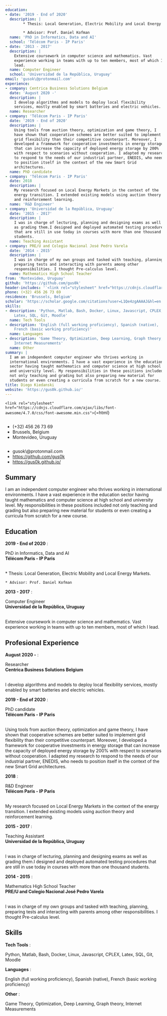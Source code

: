 ```yaml
---
education:
- date: '2019 - End of 2020'
  description: |
        * Thesis: Local Generation, Electric Mobility and Local Energy Markets.

        * Advisor: Prof. Daniel Kofman
  name: 'PhD in Informatics, Data and AI'
  school: 'Télécom Paris - IP Paris'
- date: '2013 - 2017'
  description: |
    Extensive coursework in computer science and mathematics. Vast
    experience working in teams with up to ten members, most of which I
    lead.
  name: Computer Engineer
  school: 'Universidad de la República, Uruguay'
email: 'gusok\@protonmail.com'
experience:
- company: Centrica Business Solutions Belgium
  date: 'August 2020 -'
  description: |
    I develop algorithms and models to deploy local flexibility
    services, mostly enabled by smart batteries and electric vehicles.
  name: Researcher
- company: 'Télécom Paris - IP Paris'
  date: '2019 - End of 2020'
  description: |
    Using tools from auction theory, optimization and game theory, I
    have shown that cooperative schemes are better suited to implement
    grid flexibility than their competitive counterpart. Moreover, I
    developed a framework for cooperative investments in energy storage
    that can increase the capacity of deployed energy storage by 200%
    with respect to scenarios without cooperation. I adapted my research
    to respond to the needs of our industrial partner, ENEDIS, who needs
    to position itself in the context of the new Smart Grid
    architectures.
  name: PhD candidate
- company: 'Télécom Paris - IP Paris'
  date: 2018
  description: |
    My research focused on Local Energy Markets in the context of the
    energy transition. I extended existing models using auction theory
    and reinforcement learning.
  name: 'R&D Engineer'
- company: 'Universidad de la República, Uruguay'
  date: '2015 - 2017'
  description: |
    I was in charge of lecturing, planning and designing exams as well
    as grading them.I designed and deployed automated testing procedures
    that are still in use today in courses with more than one thousand
    students.
  name: Teaching Assistant
- company: PRE/U and Colegio Nacional José Pedro Varela
  date: '2014 - 2015'
  description: |
    I was in charge of my own groups and tasked with teaching, planning,
    preparing tests and interacting with parents among other
    responsibilities. I thought Pre-calculus level.
  name: Mathematics High School Teacher
from: 'Montevideo, Uruguay'
github: 'https://github.com/gus0k'
header-includes: '`<link rel="stylesheet" href="https://cdnjs.cloudflare.com/ajax/libs/font-awesome/4.7.0/css/font-awesome.min.css">`{=html}'
phone: (+32) 456 26 73 69
residence: 'Brussels, Belgium'
scholar: 'https://scholar.google.com/citations?user=L1Qe4zgAAAAJ&hl=en'
skills:
- description: 'Python, Matlab, Bash, Docker, Linux, Javascript, CPLEX,
    Latex, SQL, Git, Moodle'
  name: Tech Tools
- description: 'English (full working proficiency), Spanish (native),
    French (basic working proficiency)'
  name: Languages
- description: 'Game Theory, Optimization, Deep Learning, Graph theory,
    Internet Measurements'
  name: Other
summary: |
  I am an independent computer engineer who thrives working in
  international environments. I have a vast experience in the education
  sector having taught mathematics and computer science at high school
  and university level. My responsibilities in these positions included
  not only teaching and grading but also preparing new material for
  students or even creating a curricula from scratch for a new course.
title: Diego Kiedanski
website: 'https://gus0k.github.io/'
---
```


`<link rel="stylesheet" href="https://cdnjs.cloudflare.com/ajax/libs/font-awesome/4.7.0/css/font-awesome.min.css">`{=html}




<div class="row">

<div class="column">
<ul class="fa-ul">
<li> <span class="fa-li"> <i class="fa fa-phone"></i></span> (+32) 456
26 73 69</li>
<li> <span class="fa-li"> <i class="fa fa-map-marker"></i></span> Brussels,
Belgium</li>
<li> <span class="fa-li"> <i class="fa fa-home"></i></span> Montevideo,
Uruguay</li>
</ul>

</div>

<div class="column, right">
<ul class="fa-ul">
<li> <span class="fa-li"> <i class="fa fa-envelope"></i></span> gusok\@protonmail.com</li>
<li> <span class="fa-li"> <i class="fa fa-github"></i></span> <a href="https://github.com/gus0k"> https://github.com/gus0k </a> </li>
<li> <span class="fa-li"> <i class="fa fa-globe"></i></span> <a href="https://gus0k.github.io/"> https://gus0k.github.io/ </a></li>
</ul>
</div>

</div>


## Summary

I am an independent computer engineer who thrives working in
international environments. I have a vast experience in the education
sector having taught mathematics and computer science at high school and
university level. My responsibilities in these positions included not
only teaching and grading but also preparing new material for students
or even creating a curricula from scratch for a new course.

## Education

**2019 - End of 2020**
:    <div class="left"> PhD in Informatics, Data and
AI </div> <div class="right"> **Télécom Paris - IP Paris** </div> <br> 
    <p> * Thesis: Local Generation, Electric Mobility and Local Energy Markets.

    * Advisor: Prof. Daniel Kofman

 </p>

**2013 - 2017**
:    <div class="left"> Computer
Engineer </div> <div class="right"> **Universidad de la República,
Uruguay** </div> <br> 
    <p> Extensive coursework in computer science and mathematics. Vast
experience working in teams with up to ten members, most of which I
lead.

 </p>



## Profesional Experience

**August 2020 -**
:    <div class="left"> Researcher </div> <div class="right"> **Centrica
Business Solutions Belgium** </div> <br> 
    <p> I develop algorithms and models to deploy local flexibility
services, mostly enabled by smart batteries and electric vehicles.

 </p>

**2019 - End of 2020**
:    <div class="left"> PhD
candidate </div> <div class="right"> **Télécom Paris - IP
Paris** </div> <br> 
    <p> Using tools from auction theory, optimization and game theory, I
have shown that cooperative schemes are better suited to implement grid
flexibility than their competitive counterpart. Moreover, I developed a
framework for cooperative investments in energy storage that can
increase the capacity of deployed energy storage by 200% with respect to
scenarios without cooperation. I adapted my research to respond to the
needs of our industrial partner, ENEDIS, who needs to position itself in
the context of the new Smart Grid architectures.

 </p>

**2018**
:    <div class="left"> R&D
Engineer </div> <div class="right"> **Télécom Paris - IP
Paris** </div> <br> 
    <p> My research focused on Local Energy Markets in the context of
the energy transition. I extended existing models using auction theory
and reinforcement learning.

 </p>

**2015 - 2017**
:    <div class="left"> Teaching
Assistant </div> <div class="right"> **Universidad de la República,
Uruguay** </div> <br> 
    <p> I was in charge of lecturing, planning and designing exams as
well as grading them.I designed and deployed automated testing
procedures that are still in use today in courses with more than one
thousand students.

 </p>

**2014 - 2015**
:    <div class="left"> Mathematics High School
Teacher </div> <div class="right"> **PRE/U and Colegio Nacional José
Pedro Varela** </div> <br> 
    <p> I was in charge of my own groups and tasked with teaching,
planning, preparing tests and interacting with parents among other
responsibilities. I thought Pre-calculus level.

 </p>


## Skills

**Tech Tools**
:   <p> Python, Matlab, Bash, Docker, Linux, Javascript, CPLEX, Latex,
SQL, Git, Moodle </p>


**Languages**
:   <p> English (full working proficiency), Spanish (native), French
(basic working proficiency) </p>


**Other**
:   <p> Game Theory, Optimization, Deep Learning, Graph theory, Internet
Measurements </p>
